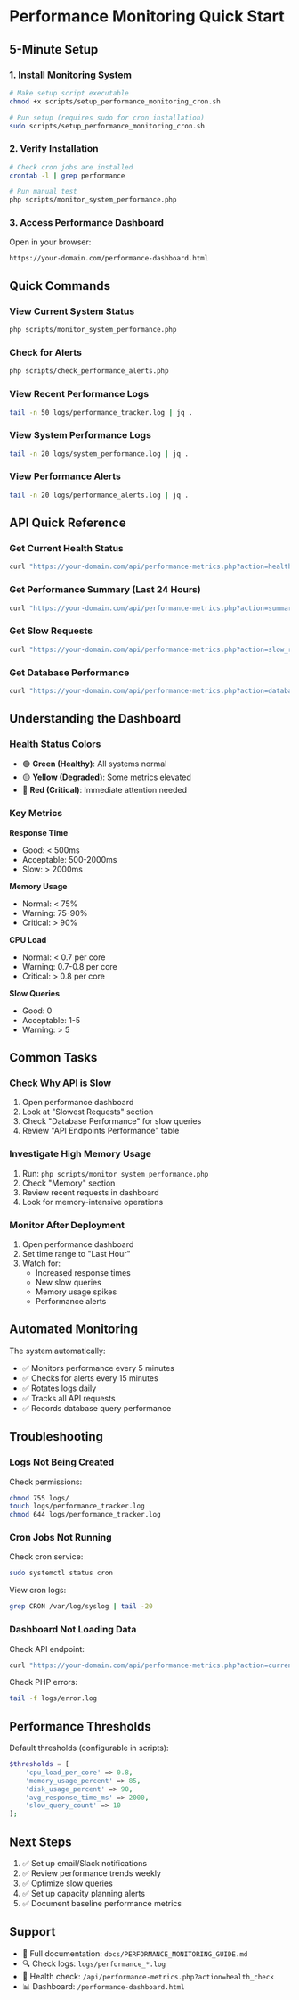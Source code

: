 # Performance Monitoring Quick Start

## 5-Minute Setup

### 1. Install Monitoring System

```bash
# Make setup script executable
chmod +x scripts/setup_performance_monitoring_cron.sh

# Run setup (requires sudo for cron installation)
sudo scripts/setup_performance_monitoring_cron.sh
```

### 2. Verify Installation

```bash
# Check cron jobs are installed
crontab -l | grep performance

# Run manual test
php scripts/monitor_system_performance.php
```

### 3. Access Performance Dashboard

Open in your browser:

```
https://your-domain.com/performance-dashboard.html
```

## Quick Commands

### View Current System Status

```bash
php scripts/monitor_system_performance.php
```

### Check for Alerts

```bash
php scripts/check_performance_alerts.php
```

### View Recent Performance Logs

```bash
tail -n 50 logs/performance_tracker.log | jq .
```

### View System Performance Logs

```bash
tail -n 20 logs/system_performance.log | jq .
```

### View Performance Alerts

```bash
tail -n 20 logs/performance_alerts.log | jq .
```

## API Quick Reference

### Get Current Health Status

```bash
curl "https://your-domain.com/api/performance-metrics.php?action=health_check" | jq .
```

### Get Performance Summary (Last 24 Hours)

```bash
curl "https://your-domain.com/api/performance-metrics.php?action=summary&hours=24" | jq .
```

### Get Slow Requests

```bash
curl "https://your-domain.com/api/performance-metrics.php?action=slow_requests&hours=1&limit=10" | jq .
```

### Get Database Performance

```bash
curl "https://your-domain.com/api/performance-metrics.php?action=database_performance&hours=24" | jq .
```

## Understanding the Dashboard

### Health Status Colors

-   🟢 **Green (Healthy)**: All systems normal
-   🟡 **Yellow (Degraded)**: Some metrics elevated
-   🔴 **Red (Critical)**: Immediate attention needed

### Key Metrics

**Response Time**

-   Good: < 500ms
-   Acceptable: 500-2000ms
-   Slow: > 2000ms

**Memory Usage**

-   Normal: < 75%
-   Warning: 75-90%
-   Critical: > 90%

**CPU Load**

-   Normal: < 0.7 per core
-   Warning: 0.7-0.8 per core
-   Critical: > 0.8 per core

**Slow Queries**

-   Good: 0
-   Acceptable: 1-5
-   Warning: > 5

## Common Tasks

### Check Why API is Slow

1. Open performance dashboard
2. Look at "Slowest Requests" section
3. Check "Database Performance" for slow queries
4. Review "API Endpoints Performance" table

### Investigate High Memory Usage

1. Run: `php scripts/monitor_system_performance.php`
2. Check "Memory" section
3. Review recent requests in dashboard
4. Look for memory-intensive operations

### Monitor After Deployment

1. Open performance dashboard
2. Set time range to "Last Hour"
3. Watch for:
    - Increased response times
    - New slow queries
    - Memory usage spikes
    - Performance alerts

## Automated Monitoring

The system automatically:

-   ✅ Monitors performance every 5 minutes
-   ✅ Checks for alerts every 15 minutes
-   ✅ Rotates logs daily
-   ✅ Tracks all API requests
-   ✅ Records database query performance

## Troubleshooting

### Logs Not Being Created

Check permissions:

```bash
chmod 755 logs/
touch logs/performance_tracker.log
chmod 644 logs/performance_tracker.log
```

### Cron Jobs Not Running

Check cron service:

```bash
sudo systemctl status cron
```

View cron logs:

```bash
grep CRON /var/log/syslog | tail -20
```

### Dashboard Not Loading Data

Check API endpoint:

```bash
curl "https://your-domain.com/api/performance-metrics.php?action=current"
```

Check PHP errors:

```bash
tail -f logs/error.log
```

## Performance Thresholds

Default thresholds (configurable in scripts):

```php
$thresholds = [
    'cpu_load_per_core' => 0.8,
    'memory_usage_percent' => 85,
    'disk_usage_percent' => 90,
    'avg_response_time_ms' => 2000,
    'slow_query_count' => 10
];
```

## Next Steps

1. ✅ Set up email/Slack notifications
2. ✅ Review performance trends weekly
3. ✅ Optimize slow queries
4. ✅ Set up capacity planning alerts
5. ✅ Document baseline performance metrics

## Support

-   📖 Full documentation: `docs/PERFORMANCE_MONITORING_GUIDE.md`
-   🔍 Check logs: `logs/performance_*.log`
-   🏥 Health check: `/api/performance-metrics.php?action=health_check`
-   📊 Dashboard: `/performance-dashboard.html`
